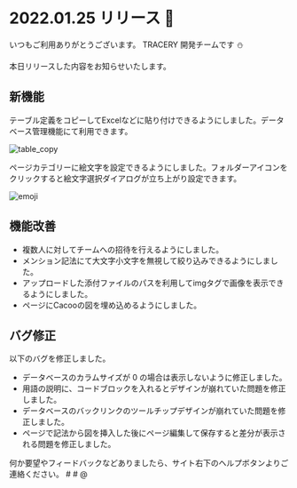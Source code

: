 # 2022.01.25 リリース 🌈

いつもご利用ありがとうございます。
TRACERY 開発チームです ⛄

本日リリースした内容をお知らせいたします。

## 新機能

テーブル定義をコピーしてExcelなどに貼り付けできるようにしました。データベース管理機能にて利用できます。

![table_copy](https://user-images.githubusercontent.com/13720034/150895572-1c9cd295-386a-4d0e-9f99-c6a2b48fcc7f.jpg)


ページカテゴリーに絵文字を設定できるようにしました。フォルダーアイコンをクリックすると絵文字選択ダイアログが立ち上がり設定できます。


![emoji](https://user-images.githubusercontent.com/13720034/150895549-9de6a051-79ba-4b2d-89c0-85f40824265e.png)




## 機能改善

* 複数人に対してチームへの招待を行えるようにしました。
* メンション記法にて大文字小文字を無視して絞り込みできるようにしました。
* アップロードした添付ファイルのパスを利用してimgタグで画像を表示できるようにしました。
* ページにCacooの図を埋め込めるようにしました。

## バグ修正

以下のバグを修正しました。

* データベースのカラムサイズが 0 の場合は表示しないように修正しました。
* 用語の説明に、コードブロックを入れるとデザインが崩れていた問題を修正しました。
* データベースのバックリンクのツールチップデザインが崩れていた問題を修正しました。
* ページで記法から図を挿入した後にページ編集して保存すると差分が表示される問題を修正しました。


何か要望やフィードバックなどありましたら、サイト右下のヘルプボタンよりご連絡ください。 # # @
